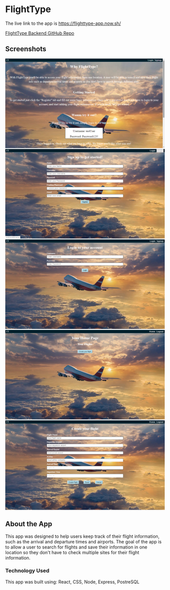 # FlightType

The live link to the app is https://flighttype-app.now.sh/

[FlightType Backend GitHub Repo](https://github.com/cmacdonald131/flightType-api.git)

## Screenshots

![screenshot1](src/Images/screenshot1.png)
![screenshot2](src/Images/screenshot2.png)
![screenshot3](src/Images/screenshot3.png)
![screenshot4](src/Images/screenshot4.png)
![screenshot5](src/Images/screenshot5.png)

## About the App

This app was designed to help users keep track of their flight information, such as the arrival and departure times and airports.  The goal of the app is to allow a user to search for flights and save their information in one location so they don't have to check multiple sites for their flight information.

### Technology Used

This app was built using:
React,
CSS,
Node,
Express,
PostreSQL

